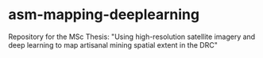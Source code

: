 # asm-mapping-deeplearning
Repository for the MSc Thesis: "Using high-resolution satellite imagery and deep learning to map artisanal mining spatial extent in the DRC"
